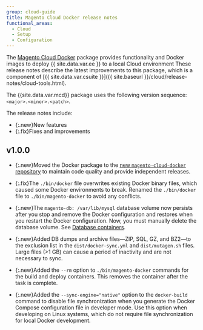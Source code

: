```yaml
---
group: cloud-guide
title: Magento Cloud Docker release notes
functional_areas:
  - Cloud
  - Setup
  - Configuration
---
```


The [Magento Cloud Docker](https://github.com/magento/magento-cloud-docker) package provides functionality and Docker images to deploy {{ site.data.var.ee }} to a local Cloud environment
These release notes describe the latest improvements to this package, which is a component of [{{ site.data.var.csuite }}]({{ site.baseurl }}/cloud/release-notes/cloud-tools.html).

The {{site.data.var.mcd}} package uses the following version sequence: `<major>.<minor>.<patch>`.

The release notes include:

-  {:.new}New features
-  {:.fix}Fixes and improvements

## v1.0.0

-  {:.new}Moved the Docker package to the [new `magento-cloud-docker` repository](https://github.com/magento/magento-cloud-docker) to maintain code quality and provide independent releases.<!--MAGECLOUD-3986-->

-  {:.fix}The `./bin/docker` file overwrites existing Docker binary files, which caused some Docker environments to break. Renamed the `./bin/docker` file to `./bin/magento-docker` to avoid any conflicts.<!-- MAGECLOUD-4038 -->

-  {:.new}The `magento-db: /var/lib/mysql` database volume now persists after you stop and remove the Docker configuration and restores when you restart the Docker configuration. Now, you must manually delete the database volume. See [Database containers]({{site.baseurl}}/cloud/docker/docker-database.html).<!--MAGECLOUD-3978-->

-  {:.new}Added DB dumps and archive files—ZIP, SQL, GZ, and BZ2—to the exclusion list in the `dist/docker-sync.yml` and `dist/mutagen.sh` files. Large files (>1 GB) can cause a period of inactivity and are not necessary to sync.<!--MAGECLOUD-3979-->

-  {:.new}Added the `--rm` option to `./bin/magento-docker` commands for the build and deploy containers. This removes the container after the task is complete.<!--MAGECLOUD-4205-->

-  {:.new}Added the `--sync-engine="native"` option to the `docker-build` command to disable file synchronization when you generate the Docker Compose configuration file in developer mode. Use this option when developing on Linux systems, which do not require file synchronization for local Docker development.<!--MAGECLOUD-4351-->